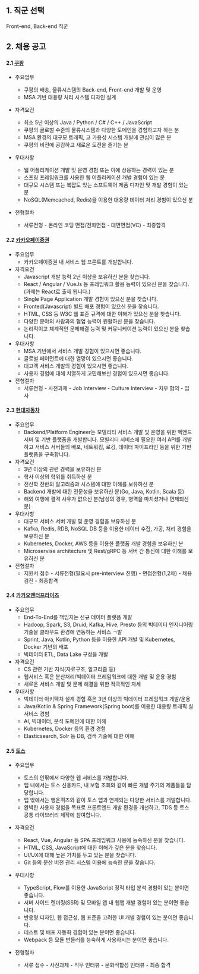 ## 1. 직군 선택

Front-end, Back-end 직군

## 2. 채용 공고

#### 2.1 [쿠팡](https://www.wanted.co.kr/wd/118746)

- 주요업무

  - 쿠팡의 배송, 물류시스템의 Back-end, Front-end 개발 및 운영
  - MSA 기반 대용량 처리 시스템 디자인 설계

- 자격요건
  - 최소 5년 이상의 Java / Python / C# / C++ / JavaScript
  - 쿠팡의 글로벌 수준의 물류시스템과 다양한 도메인을 경험하고자 하는 분
  - MSA 환경의 대규모 트래픽, 고 가용성 시스템 개발에 관심이 많은 분
  - 쿠팡의 비전에 공감하고 새로운 도전을 즐기는 분
- 우대사항
  - 웹 어플리케이션 개발 및 운영 경험 또는 이에 상응하는 경력이 있는 분
  - 스프링 프레임워크를 사용한 웹 어플리케이션 개발 경험이 있는 분
  - 대규모 시스템 또는 복잡도 있는 소프트웨어 제품 디자인 및 개발 경험이 있는 분
  - NoSQL(Memcached, Redis)을 이용한 대용량 데이터 처리 경험이 있으신 분
- 전형절차
  - 서류전형 - 온라인 코딩 면접/전화면접 - 대면면접(VC) - 최종합격

#### 2.2 [카카오페이증권](https://www.jumpit.co.kr/position/9414)

- 주요업무
  - 카카오페이증권 내 서비스 웹 프론트를 개발합니다.
- 자격요건
  - Javascript 개발 능력 2년 이상을 보유하신 분을 찾습니다.
  - React / Angular / VueJs 등 프레임워크 활용 능력이 있으신 분을 찾습니다. (과제는 React로 출제 됩니다.)
  - Single Page Application 개발 경험이 있으신 분을 찾습니다.
  - Fronted(Javascript) 빌드 배포 경험이 있으신 분을 찾습니다.
  - HTML, CSS 등 W3C 웹 표준 규격에 대한 이해가 있으신 분을 찾습니다.
  - 다양한 분야의 사람과의 협업 능력이 원활하신 분을 찾습니다.
  - 논리적이고 체계적인 문제해결 능력 및 커뮤니케이션 능력이 있으신 분을 찾습니다.
- 우대사항
  - MSA 기반에서 서비스 개발 경험이 있으시면 좋습니다.
  - 글로벌 페이먼트에 대한 열망이 있으시면 좋습니다.
  - 대고객 서비스 개발의 경험이 있으시면 좋습니다.
  - 사용자 경험에 대해 치열하게 고민해보신 경험이 있으시면 좋습니다.
- 전형절차
  - 서류전형 - 사전과제 - Job Interview - Culture Interview - 처우 협의 - 입사

#### 2.3 [현대자동차](https://talent.hyundai.com/apply/applyView.hc?recuYy=2022&recuType=N2&recuCls=559)

- 주요업무
  - Backend/Platform Engineer는 모빌리티 서비스 개발 및 운영을 위한 벡앤드 서버 및 기반 플랫폼을 개발합니다. 모빌리티 서비스에 필요한 여러 API를 개발하고 서비스 서버들의 배포, 네트워킹, 로깅, 데이터 파이프라인 등을 위한 기반 플랫폼을 구축합니다.
- 자격요건
  - 3년 이상의 관련 경력을 보유하신 분
  - 학사 이상의 학위를 취득하신 분
  - 전산학 전반의 알고리즘과 시스템에 대한 이해를 보유하신 분
  - Backend 개발에 대한 전문성을 보유하신 분(Go, Java, Kotlin, Scala 등)
  - 해외 여행에 결격 사유가 없으신 분(남성의 경우, 병역을 마치셨거나 면제되신 분)
- 우대사항
  - 대규모 서비스 서버 개발 및 운영 경험을 보유하신 분
  - Kafka, Redis, RDB, NoSQL DB 등을 이용한 데이터 수집, 가공, 처리 경험을 보유하신 분
  - Kubernetes, Docker, AWS 등을 이용한 플랫폼 개발 경험을 보유하신 분
  - Microservise architecture 및 Rest/gRPC 등 서버 간 통신에 대한 이해를 보유하신 분
- 전형절차
  - 지원서 접수 - 서류전형(필요시 pre-interview 진행) - 면접전형(1,2차) - 채용검진 - 최종합격

#### 2.4 [카카오엔터프라이즈](https://jasoseol.com/recruit/65733)

- 주요업무
  - End-To-End를 책임지는 신규 데이터 플랫폼 개발
  - Hadoop, Spark, S3, Druid, Kafka, Hive, Presto 등의 빅데이터 엔지니어링 기술을 클라우드 환경에 연동하는 서비스 ㄱ발
  - Sprint, Java, Kotlin, Python 등을 이용한 API 개발 및 Kubernetes, Docker 기반의 배포
  - 빅데이터 ETL, Data Lake 구성을 개발
- 자격요건
  - CS 관련 기반 지식(자료구조, 알고리즘 등)
  - 웹서비스 혹은 분산처리/빅데이터 프레임워크에 대한 개발 및 운용 경험
  - 새로운 서비스 개발 및 문제 해결을 위한 적극적인 자세
- 우대사항
  - 빅데이터 아키텍처 설계 경험 혹은 3년 이상의 빅데이터 프레임워크 개발/운용
  - Java/Kotlin & Spring Framework(Spring boot)를 이용한 대용량 트래픽 실서비스 경험
  - AI, 빅데이터, 분석 도메인에 대한 이해
  - Kubernetes, Docker 등의 환경 경험
  - Elasticsearch, Solr 등 DB, 검색 기술에 대한 이해

#### 2.5 [토스](https://www.wanted.co.kr/wd/84547)

- 주요업무
  - 토스의 안팎에서 다양한 웹 서비스를 개발합니다.
  - 앱 내에서는 토스 신용카드, 내 보험 조회와 같이 빠른 개발 주기의 제품들을 담당합니다.
  - 앱 밖에서는 행운퀴즈와 같이 토스 앱과 연계되는 다양한 서비스를 개발합니다.
  - 완벽한 사용자 경험을 목표로 프론트엔드 개발 환경을 개선하고, TDS 등 토스 공통 라이브러리 제작에 참여합니다.
- 자격요건

  - React, Vue, Angular 등 SPA 프레임워크 사용에 능숙하신 분을 찾습니다.
  - HTML, CSS, JavaScript에 대한 이해가 깊은 분을 찾습니다.
  - UI/UX에 대해 높은 가치를 두고 있는 분을 찾습니다.
  - Git 등의 분산 버전 관리 시스템 이용에 능숙한 분을 찾습니다.

- 우대사항
  - TypeScript, Flow를 이용한 JavaScript 정적 타입 분석 경험이 있는 분이면 좋습니다.
  - 서버 사이드 렌더링(SSR) 및 모바일 앱 내 웹앱 개발 경험이 있는 분이면 좋습니다.
  - 반응형 디자인, 웹 접근성, 웹 표준을 고려한 UI 개발 경험이 있는 분이면 좋습니다.
  - 테스트 및 배포 자동화 경험이 있는 분이면 좋습니다.
  - Webpack 등 모듈 번들러를 능숙하게 사용하시는 분이면 좋습니다.
- 전형절차
  - 서류 접수 - 사전과제 - 직무 인터뷰 - 문화적합성 인터뷰 - 최종 합격
